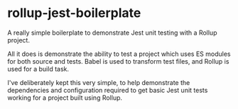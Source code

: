 # rollup-jest-boilerplate

A really simple boilerplate to demonstrate Jest unit testing with a Rollup project.

All it does is demonstrate the ability to test a project which uses ES modules for both source and tests. Babel is used to transform test files, and Rollup is used for a build task.

I've deliberately kept this very simple, to help demonstrate the dependencies and configuration required to get basic Jest unit tests working for a project built using Rollup.
